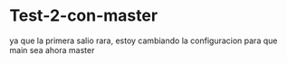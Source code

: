 # Test-2-con-master
ya que la primera salio rara, estoy cambiando la configuracion para que main sea ahora master
